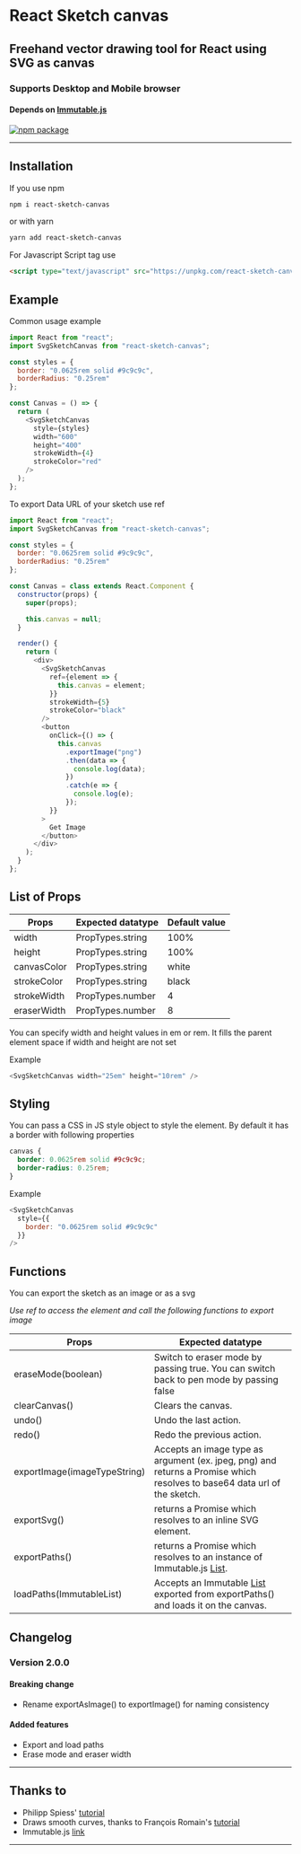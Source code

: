 # React Sketch canvas

## Freehand vector drawing tool for React using SVG as canvas

### Supports Desktop and Mobile browser

#### Depends on [Immutable.js][immutable]

[![npm package][npm-badge]][npm]

---

## Installation

If you use npm

```sh
npm i react-sketch-canvas
```

or with yarn

```sh
yarn add react-sketch-canvas
```

For Javascript Script tag use

```html
<script type="text/javascript" src="https://unpkg.com/react-sketch-canvas@1.0.0/umd/react-sketch-canvas.min.js"></script>
```

## Example

Common usage example

```javascript
import React from "react";
import SvgSketchCanvas from "react-sketch-canvas";

const styles = {
  border: "0.0625rem solid #9c9c9c",
  borderRadius: "0.25rem"
};

const Canvas = () => {
  return (
    <SvgSketchCanvas
      style={styles}
      width="600"
      height="400"
      strokeWidth={4}
      strokeColor="red"
    />
  );
};
```

To export Data URL of your sketch use ref

```javascript
import React from "react";
import SvgSketchCanvas from "react-sketch-canvas";

const styles = {
  border: "0.0625rem solid #9c9c9c",
  borderRadius: "0.25rem"
};

const Canvas = class extends React.Component {
  constructor(props) {
    super(props);

    this.canvas = null;
  }

  render() {
    return (
      <div>
        <SvgSketchCanvas
          ref={element => {
            this.canvas = element;
          }}
          strokeWidth={5}
          strokeColor="black"
        />
        <button
          onClick={() => {
            this.canvas
              .exportImage("png")
              .then(data => {
                console.log(data);
              })
              .catch(e => {
                console.log(e);
              });
          }}
        >
          Get Image
        </button>
      </div>
    );
  }
};
```

## List of Props

| Props       | Expected datatype | Default value |
| ----------- | ----------------- | ------------- |
| width       | PropTypes.string  | 100%          |
| height      | PropTypes.string  | 100%          |
| canvasColor | PropTypes.string  | white         |
| strokeColor | PropTypes.string  | black         |
| strokeWidth | PropTypes.number  | 4             |
| eraserWidth | PropTypes.number  | 8             |

You can specify width and height values in em or rem. It fills the parent element space if width and height are not set

Example

```javascript
<SvgSketchCanvas width="25em" height="10rem" />
```

## Styling

You can pass a CSS in JS style object to style the element. By default it has a border with following properties

```css
canvas {
  border: 0.0625rem solid #9c9c9c;
  border-radius: 0.25rem;
}
```

Example

```javascript
<SvgSketchCanvas
  style={{
    border: "0.0625rem solid #9c9c9c"
  }}
/>
```

## Functions

You can export the sketch as an image or as a svg

_Use ref to access the element and call the following functions to export image_

| Props                        | Expected datatype                                                                                                        |
| ---------------------------- | ------------------------------------------------------------------------------------------------------------------------ |
| eraseMode(boolean)           | Switch to eraser mode by passing true. You can switch back to pen mode by passing false                                  |
| clearCanvas()                | Clears the canvas.                                                                                                       |
| undo()                       | Undo the last action.                                                                                                    |
| redo()                       | Redo the previous action.                                                                                                |
| exportImage(imageTypeString) | Accepts an image type as argument (ex. jpeg, png) and returns a Promise which resolves to base64 data url of the sketch. |
| exportSvg()                  | returns a Promise which resolves to an inline SVG element.                                                               |
| exportPaths()                | returns a Promise which resolves to an instance of Immutable.js [List][immutable-list].                                  |
| loadPaths(ImmutableList)     | Accepts an Immutable [List][immutable-list] exported from exportPaths() and loads it on the canvas.                      |

## Changelog

### Version 2.0.0

#### Breaking change

* Rename exportAsImage() to exportImage() for naming consistency

#### Added features

* Export and load paths
* Erase mode and eraser width

---

## Thanks to

* Philipp Spiess' [tutorial][based-on]
* Draws smooth curves, thanks to François Romain's [tutorial][smooth-curve-tutorial]
* Immutable.js [link][immutable]

---

[npm-badge]: https://img.shields.io/npm/v/npm-package.png?style=flat-square
[npm]: https://www.npmjs.com/package/react-sketch-canvas
[based-on]: https://pspdfkit.com/blog/2017/how-to-build-free-hand-drawing-using-react/
[smooth-curve-tutorial]: https://medium.com/@francoisromain/smooth-a-svg-path-with-cubic-bezier-curves-e37b49d46c74
[immutable]: https://facebook.github.io/immutable-js/
[immutable-list]: https://facebook.github.io/immutable-js/docs/#/List
